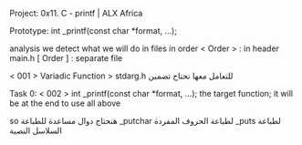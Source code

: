 Project: 0x11. C - printf | ALX Africa


Prototype: int _printf(const char *format, ...);

analysis
we detect what we will do in files in order
< Order > : in header main.h
[ Order ] : separate file

< 001 >  Variadic Function >  stdarg.h  للتعامل معها نحتاج تضمين 

Task 0:
< 002 >  int _printf(const char *format, ...);
the target function; it will be at the end to use all above

so هنحتاج دوال مساعدة للطباعة
_putchar  لطباعة الحروف المفردة
_puts  لطباعة السلاسل النصية 




